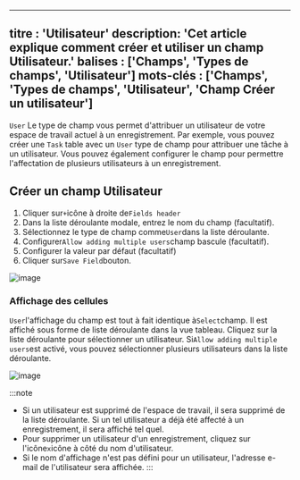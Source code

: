 ***

titre : 'Utilisateur'
description: 'Cet article explique comment créer et utiliser un champ Utilisateur.'
balises : \['Champs', 'Types de champs', 'Utilisateur']
mots-clés : \['Champs', 'Types de champs', 'Utilisateur', 'Champ Créer un utilisateur']
---------------------------------------------------------------------------------------

`User` Le type de champ vous permet d'attribuer un utilisateur de votre espace de travail actuel à un enregistrement. Par exemple, vous pouvez créer une `Task` table avec un `User` type de champ pour attribuer une tâche à un utilisateur. Vous pouvez également configurer le champ pour permettre l'affectation de plusieurs utilisateurs à un enregistrement.

## Créer un champ Utilisateur

1. Cliquer sur`+`icône à droite de`Fields header`
2. Dans la liste déroulante modale, entrez le nom du champ (facultatif).
3. Sélectionnez le type de champ comme`User`dans la liste déroulante.
4. Configurer`Allow adding multiple users`champ bascule (facultatif).
5. Configurer la valeur par défaut (facultatif)
6. Cliquer sur`Save Field`bouton.

![image](/img/v2/fields/types/user-field.png)

### Affichage des cellules

`User`l'affichage du champ est tout à fait identique à`Select`champ. Il est affiché sous forme de liste déroulante dans la vue tableau. Cliquez sur la liste déroulante pour sélectionner un utilisateur. Si`Allow adding multiple users`est activé, vous pouvez sélectionner plusieurs utilisateurs dans la liste déroulante.

![image](/img/v2/fields/types/user-field-cell.png)

:::note

* Si un utilisateur est supprimé de l'espace de travail, il sera supprimé de la liste déroulante. Si un tel utilisateur a déjà été affecté à un enregistrement, il sera affiché tel quel.
* Pour supprimer un utilisateur d'un enregistrement, cliquez sur l'icône`x`icône à côté du nom d'utilisateur.
* Si le nom d'affichage n'est pas défini pour un utilisateur, l'adresse e-mail de l'utilisateur sera affichée.
  :::
  
